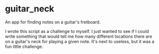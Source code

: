 # guitar_neck
An app for finding notes on a guitar's fretboard.

I wrote this script as a challenge to myself. I just wanted to see if I could write something that would tell me how many different locations there are on a guitar's neck for playing a given note. It's next to useless, but it was a fun little challenge.
